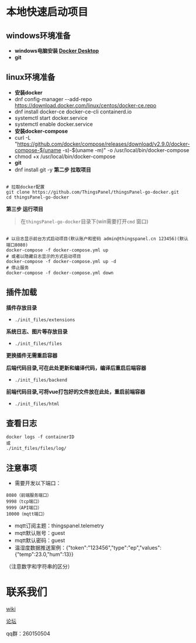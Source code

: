 # 本地快速启动项目

## windows环境准备
- **windows电脑安装 [Docker Desktop](https://www.docker.com/products/docker-desktop)**
- **git**
## linux环境准备
- **安装docker**
- dnf config-manager --add-repo https://download.docker.com/linux/centos/docker-ce.repo
- dnf install docker-ce docker-ce-cli containerd.io
- systemctl start docker.service
- systemctl enable docker.service
- **安装docker-compose**
- curl -L "https://github.com/docker/compose/releases/download/v2.9.0/docker-compose-$(uname -s)-$(uname -m)" -o /usr/local/bin/docker-compose
- chmod +x /usr/local/bin/docker-compose
- **git**
- dnf install git -y
**第二步 拉取项目**

```

# 拉取docker配置
git clone https://github.com/ThingsPanel/thingsPanel-go-docker.git
cd thingsPanel-go-docker
```


**第三步 运行项目**

> 在`thingsPanel-go-docker`目录下(win需要打开`cmd` 窗口)

```

# 以日志显示前台方式启动项目(默认账户和密码 admin@thingspanel.cn 123456)(默认端口8080)
docker-compose -f docker-compose.yml up
# 或者以隐藏日志显示的方式启动项目
docker-compose -f docker-compose.yml up -d
# 停止服务
docker-compose -f docker-compose.yml down
```


## 插件加载

**插件存放目录**

- `./init_files/extensions`

**系统日志、图片等存放目录**

- `./init_files/files`

**更换插件无需重启容器**

**后端代码目录,可在此处更新和编译代码，编译后重启后端容器**

- `./init_files/backend`

**前端代码目录,可将vue打包好的文件放在此处，重启前端容器**

- `./init_files/html`

## 查看日志

```
docker logs -f containerID
或
./init_files/files/log/
```

## 注意事项
- 需要开发以下端口：
```
8080（前端服务端口）
9998（tcp端口）
9999（API端口）
10000（mqtt端口）
```
- mqtt订阅主题：thingspanel.telemetry
- mqtt默认账号：guest
- mqtt默认密码：guest
- 温湿度数据推送案例：{"token":"123456","type":"ep","values":{"temp":23.0,"hum":13}}

（注意数字和字符串的区分）
# 联系我们

[wiki](http://wiki.thingspanel.cn/index.php?title=%E9%A6%96%E9%A1%B5)

[论坛](http://forum.thingspanel.cn/)

qq群：260150504
